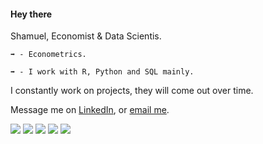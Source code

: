 #### Hey there
Shamuel, Economist & Data Scientis.

	➡️ - Econometrics.

	➡️ - I work with R, Python and SQL mainly.
	

I constantly work on projects, they will come out over time.

Message me on [LinkedIn](https://www.linkedin.com/in/shamuel-molina-duque-89700b240), or [email me](mailto:shamuelsmd6@gmail.com).

<div>

  <img src="https://skillicons.dev/icons?i=bash" />
  <img src="https://skillicons.dev/icons?i=py" />
  <img src="https://skillicons.dev/icons?i=r" />
  <img src="https://skillicons.dev/icons?i=mysql" />
  <img src="https://skillicons.dev/icons?i=postgres" />
 
</div>

<br />

</div>

